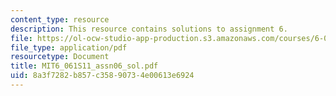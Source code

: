 ```yaml
---
content_type: resource
description: This resource contains solutions to assignment 6.
file: https://ol-ocw-studio-app-production.s3.amazonaws.com/courses/6-061-introduction-to-electric-power-systems-spring-2011/8a3f7282b857c35890734e00613e6924_MIT6_061S11_assn06_sol.pdf
file_type: application/pdf
resourcetype: Document
title: MIT6_061S11_assn06_sol.pdf
uid: 8a3f7282-b857-c358-9073-4e00613e6924
---
```

